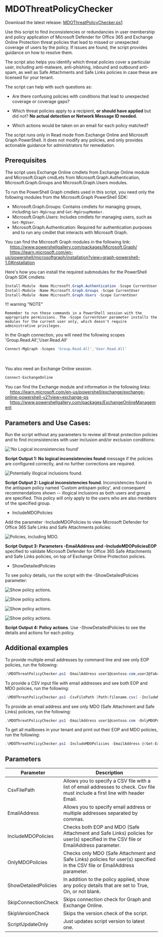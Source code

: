 # MDOThreatPolicyChecker

Download the latest release: [MDOThreatPolicyChecker.ps1](https://github.com/microsoft/CSS-Exchange/releases/latest/download/MDOThreatPolicyChecker.ps1)

Use this script to find inconsistencies or redundancies in user membership and policy application of Microsoft Defender for Office 365 and Exchange Online Protection threat policies that lead to missed or unexpected coverage of users by the policy. If issues are found, the script provides guidance on how to resolve them.

The script also helps you identify which threat policies cover a particular user, including anti-malware, anti-phishing, inbound and outbound anti-spam, as well as Safe Attachments and Safe Links policies in case these are licensed for your tenant.

The script can help with such questions as:

- Are there confusing policies with conditions that lead to unexpected coverage or coverage gaps?

- Which threat policies apply to a recipient, **or should have applied** but did not? **No actual detection or Network Message ID needed.**

- Which actions would be taken on an email for each policy matched?

The script runs only in Read mode from Exchange Online and Microsoft Graph PowerShell. It does not modify any policies, and only provides actionable guidance for administrators for remediation.

## Prerequisites
The script uses Exchange Online cmdlets from Exchange Online module and Microsoft.Graph cmdLets from Microsoft.Graph.Authentication, Microsoft.Graph.Groups and Microsoft.Graph.Users modules.

To run the PowerShell Graph cmdlets used in this script, you need only the following modules from the Microsoft.Graph PowerShell SDK:
- Microsoft.Graph.Groups: Contains cmdlets for managing groups, including `Get-MgGroup` and `Get-MgGroupMember`.
- Microsoft.Graph.Users: Includes cmdlets for managing users, such as `Get-MgUser`.
- Microsoft.Graph.Authentication: Required for authentication purposes and to run any cmdlet that interacts with Microsoft Graph.

You can find the Microsoft Graph modules in the following link:<br>
&nbsp;&nbsp;&nbsp;&nbsp;https://www.powershellgallery.com/packages/Microsoft.Graph/<br>
&nbsp;&nbsp;&nbsp;&nbsp;https://learn.microsoft.com/en-us/powershell/microsoftgraph/installation?view=graph-powershell-1.0#installation

Here's how you can install the required submodules for the PowerShell Graph SDK cmdlets:

```powershell
Install-Module -Name Microsoft.Graph.Authentication -Scope CurrentUser
Install-Module -Name Microsoft.Graph.Groups -Scope CurrentUser
Install-Module -Name Microsoft.Graph.Users -Scope CurrentUser
```

!!! warning "NOTE"

    Remember to run these commands in a PowerShell session with the appropriate permissions. The -Scope CurrentUser parameter installs the modules for the current user only, which doesn't require administrative privileges.


In the Graph connection, you will need the following scopes 'Group.Read.All','User.Read.All'<br>
```powershell
Connect-MgGraph -Scopes 'Group.Read.All','User.Read.All'
```
<br><br>
You also need an Exchange Online session.<br>
```powershell
Connect-ExchangeOnline
```

You can find the Exchange module and information in the following links:<br>
&nbsp;&nbsp;&nbsp;&nbsp;https://learn.microsoft.com/en-us/powershell/exchange/exchange-online-powershell-v2?view=exchange-ps<br>
&nbsp;&nbsp;&nbsp;&nbsp;https://www.powershellgallery.com/packages/ExchangeOnlineManagement


## Parameters and Use Cases:
Run the script without any parameters to review all threat protection policies and to find inconsistencies with user inclusion and/or exclusion conditions:

!['No Logical inconsistencies found'](img/No-Logical-Inconsistencies.png)

**Script Output 1: No logical inconsistencies found** message if the policies are configured correctly, and no further corrections are required.

![Potentially illogical inclusions found.](img/Logical-Inconsistency-Found.png)

**Script Output 2: Logical inconsistencies found**. Inconsistencies found in the antispam policy named 'Custom antispam policy', and consequent recommendations shown -- illogical inclusions as both users and groups are specified. This policy will only apply to the users who are also members of the specified group.

- IncludeMDOPolicies

Add the parameter -IncludeMDOPolicies to view Microsoft Defender for Office 365 Safe Links and Safe Attachments policies:

![Policies, including MDO.](img/Show-Policies-Including-MDO.png)

**Script Output 3: Parameters -EmailAddress and -IncludeMDOPoliciesEOP** specified to validate Microsoft Defender for Office 365 Safe Attachments and Safe Links policies, on top of Exchange Online Protection policies.

- ShowDetailedPolicies

To see policy details, run the script with the -ShowDetailedPolicies parameter:

![Show policy actions.](img/Show-Detailed-Policies-1.png)

![Show policy actions.](img/Show-Detailed-Policies-2.png)

![Show policy actions.](img/Show-Detailed-Policies-3.png)

![Show policy actions.](img/Show-Detailed-Policies-4.png)

**Script Output 4: Policy actions**. Use -ShowDetailedPolicies to see the details and actions for each policy.

## Additional examples

To provide multiple email addresses by command line and see only EOP policies, run the following:<br>
```powershell
.\MDOThreatPolicyChecker.ps1 -EmailAddress user1@contoso.com,user2@fabrikam.com
```

To provide a CSV input file with email addresses and see both EOP and MDO policies, run the following:<br>
```powershell
.\MDOThreatPolicyChecker.ps1 -CsvFilePath [Path\filename.csv] -IncludeMDOPolicies
```

To provide an email address and see only MDO (Safe Attachment and Safe Links) policies, run the following:<br>
```powershell
.\MDOThreatPolicyChecker.ps1 -EmailAddress user1@contoso.com -OnlyMDOPolicies
```

To get all mailboxes in your tenant and print out their EOP and MDO policies, run the following:<br>
```powershell
.\MDOThreatPolicyChecker.ps1 -IncludeMDOPolicies -EmailAddress @(Get-ExOMailbox -ResultSize unlimited | Select-Object -ExpandProperty PrimarySmtpAddress)
```

## Parameters

Parameter | Description |
----------|-------------|
CsvFilePath | Allows you to specify a CSV file with a list of email addresses to check. Csv file must include a first line with header Email.
EmailAddress | Allows you to specify email address or multiple addresses separated by commas.
IncludeMDOPolicies | Checks both EOP and MDO (Safe Attachment and Safe Links) policies for user(s) specified in the CSV file or EmailAddress parameter.
OnlyMDOPolicies | Checks only MDO (Safe Attachment and Safe Links) policies for user(s) specified in the CSV file or EmailAddress parameter.
ShowDetailedPolicies | In addition to the policy applied, show any policy details that are set to True, On, or not blank.
SkipConnectionCheck | Skips connection check for Graph and Exchange Online.
SkipVersionCheck | Skips the version check of the script.
ScriptUpdateOnly | Just updates script version to latest one.
